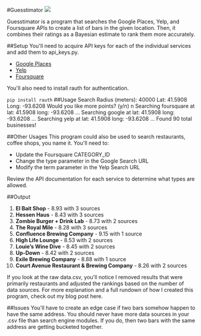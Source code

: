 #Guesstimator
<img src="http://i.imgur.com/JMD7wo4.jpg" />

Guesstimator is a program that searches the Google Places, Yelp, and Foursquare APIs to create a list of bars in the given location. Then, it combines their ratings as a Bayesian estimate to rank them more accurately. 

##Setup
You'll need to acquire API keys for each of the individual services and add them to api_keys.py.

- [Google Places](https://developers.google.com/places/web-service/get-api-key)
- [Yelp](https://www.yelp.com/developers/manage_api_keys)
- [Foursquare](https://developer.foursquare.com/)

You'll also need to install rauth for authentication.

`pip install rauth`
##Usage
    Search Radius (meters): 40000
    Lat: 41.5908
    Long: -93.6208
    Would you like more points? (y/n) n
    Searching foursquare at lat: 41.5908 long: -93.6208 ...
    Searching google at lat: 41.5908 long: -93.6208 ...
    Searching yelp at lat: 41.5908 long: -93.6208 ...
    Found 90 total businesses!


##Other Usages
This program could also be used to search restaurants, coffee shops, you name it. You'll need to:

- Update the Foursquare CATEGORY_ID
- Change the type parameter in the Google Search URL
- Modify the term parameter in the Yelp Search URL

Review the API documentation for each service to determine what types are allowed.


##Output

1. **El Bait Shop** - 8.93 with 3 sources
2. **Hessen Haus**  - 8.43 with 3 sources
3. **Zombie Burger + Drink Lab** - 8.73 with 2 sources
4. **The Royal Mile** - 8.28 with 3 sources
5. **Confluence Brewing Company** - 9.15 with 1 source
6. **High Life Lounge** - 8.53 with 2 sources
7. **Louie’s Wine Dive** - 8.45 with 2 sources
8. **Up-Down** - 8.42 with 2 sources
9. **Exile Brewing Company** - 8.88 with 1 source
10. **Court Avenue Restaurant & Brewing Company** - 8.26 with 2 sources

If you look at the raw data.csv, you'll notice I removed results that were primarily restaurants and adjusted the rankings based on the number of data sources. For more explanation and a full rundown of how I created this program, check out my blog post here.

##Issues
You'll have to create an edge case if two bars somehow happen to have the same address. You should never have more data sources in your .csv file than search engine modules. If you do, then two bars with the same address are getting bucketed together.